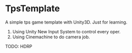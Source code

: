 # TpsTemplate
A simple tps game template with Unity3D. Just for learning.

1. Using Unity New Input System to control every oper.
2. Using Cinemachine to do camera job.

TODO:
HDRP
